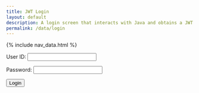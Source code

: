 ```yaml
---
title: JWT Login
layout: default
description: A login screen that interacts with Java and obtains a JWT  
permalink: /data/login
---
```


{% include nav_data.html %}

<form action="javascript:login_user()">
    <p><label>
        User ID:
        <input type="text" name="uid" id="uid" required>
    </label></p>
    <p><label>
        Password:
        <input type="password" name="password" id="password" required>
    </label></p>
    <p>
        <button>Login</button>
    </p>
</form>

<script>
    // URL for deployment
    var url = "https://flask.nighthawkcodingsociety.com"
    // Comment out next line for local testing
    //url = "http://localhost:8086"
    // Authenticate endpoint
    const login_url = url + '/api/users/authenticate';


    function login_user(){
        // Set body to include login data
        const body = {
            uid: document.getElementById("uid").value,
            password: document.getElementById("password").value,
        };

        // Set Headers to support cross origin
        const requestOptions = {
            method: 'POST',
            mode: 'cors', // no-cors, *cors, same-origin
            cache: 'no-cache', // *default, no-cache, reload, force-cache, only-if-cached
            // credentials: 'include', // include, *same-origin, omit
            body: JSON.stringify(body),
            headers: {
                "content-type": "application/json",
            },
        };

        // Fetch JWT
        fetch(login_url, requestOptions)
        .then(response => {
            // trap error response from Web API
            if (response.status !== 200) {
                const errorMsg = 'Login error: ' + response.status;
                console.log(errorMsg);
                localStorage.removeItem("uid");
                localStorage.removeItem("visitor");
                return;
            }
            // Valid response will contain json data
            response.json().then(data => {
                // Set user data to local storage
                localStorage.setItem("uid", data.uid);
                localStorage.setItem("visitor", data.name);
            })
        })
    }


</script>
